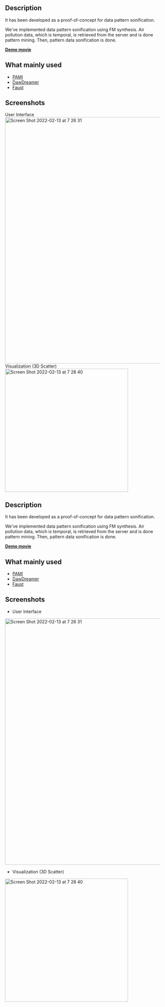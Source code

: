 
## Description


It has been developed as a proof-of-concept for data pattern sonification.

We've implemented data pattern sonification using FM synthesis. Air pollution data, which is temporal, is retrieved from the server and is done pattern mining. Then, pattern 
 data sonification is done.

 [**Demo movie**](https://drive.google.com/file/d/1aibT5W6zNYS_i6FwVYtOMg5h8x6P-JYQ/view?usp=sharing)


## What mainly used

 - [PAMI](https://pypi.org/project/pami/)
 - [DawDreamer](https://github.com/DBraun/DawDreamer)
 - [Faust](https://faust.grame.fr/)



 
 
## Screenshots

User Interface
<img width="800" alt="Screen Shot 2022-02-13 at 7 26 31" src="https://user-images.githubusercontent.com/50603311/153730544-a8e11a01-2dcb-47b3-b056-3da794b241d9.png">
 Visualization (3D Scatter)
<img width="400" alt="Screen Shot 2022-02-13 at 7 28 40" src="https://user-images.githubusercontent.com/50603311/153730599-745e5cd3-8e28-412c-ab89-c9a602e40817.png">

## Description


It has been developed as a proof-of-concept for data pattern sonification.

We've implemented data pattern sonification using FM synthesis. Air pollution data, which is temporal, is retrieved from the server and is done pattern mining. Then, pattern 
 data sonification is done.

 [**Demo movie**](https://drive.google.com/file/d/1aibT5W6zNYS_i6FwVYtOMg5h8x6P-JYQ/view?usp=sharing)


## What mainly used

 - [PAMI](https://pypi.org/project/pami/)
 - [DawDreamer](https://github.com/DBraun/DawDreamer)
 - [Faust](https://faust.grame.fr/)



 
 
## Screenshots

 - User Interface
<img width="800" alt="Screen Shot 2022-02-13 at 7 26 31" src="https://user-images.githubusercontent.com/50603311/153730544-a8e11a01-2dcb-47b3-b056-3da794b241d9.png">
 
 - Visualization (3D Scatter)
<img width="400" alt="Screen Shot 2022-02-13 at 7 28 40" src="https://user-images.githubusercontent.com/50603311/153730599-745e5cd3-8e28-412c-ab89-c9a602e40817.png">
